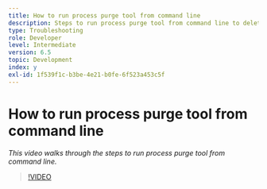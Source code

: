 ```yaml
---
title: How to run process purge tool from command line
description: Steps to run process purge tool from command line to delete records from Job Manager table
type: Troubleshooting
role: Developer
level: Intermediate
version: 6.5
topic: Development
index: y
exl-id: 1f539f1c-b3be-4e21-b0fe-6f523a453c5f
---
```

# How to run process purge tool from command line

*This video walks through the steps to run process purge tool from command line.*

>[!VIDEO](https://video.tv.adobe.com/v/335508?quality=9&learn=on)
